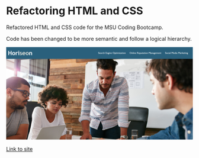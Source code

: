 # Refactoring HTML and CSS

Refactored HTML and CSS code for the MSU Coding Bootcamp.

Code has been changed to be more semantic and follow a logical hierarchy.

![Screenshot of website](./assets/images/screenshot.png)

[Link to site](https://mels065.github.io/MellusBrandon01-HTML-CSS-and-Git-Code-Refactor/)
